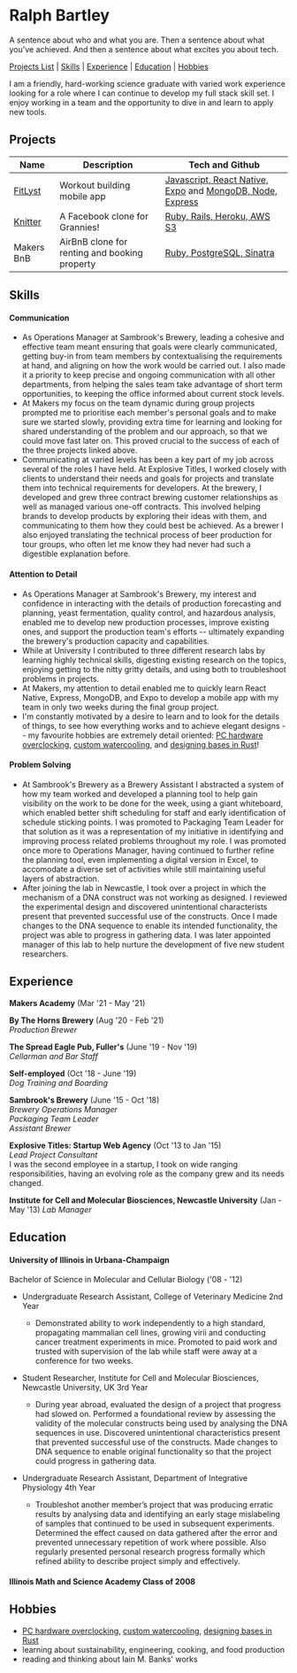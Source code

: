 

# Ralph Bartley

A sentence about who and what you are. Then a sentence about what you've achieved. And then a sentence about what excites you about tech.

[Projects List](#projects) | [Skills](#skills) | [Experience](#experience) | [Education](#education) | [Hobbies](#hobbies)

I am a friendly, hard-working science graduate with varied work experience looking for a role where I can continue to develop my full stack skill set.  I enjoy working in a team and the opportunity to dive in and learn to apply new tools.

## Projects

| Name                         | Description       | Tech and Github   | 
| ---------------------------- | ----------------- | ----------------- |
| [FitLyst](https://www.youtube.com/watch?v=avCYlOvstGc&t=780s) | Workout building mobile app | [Javascript, React Native, Expo](https://github.com/Emmapr123/ControLLyfe-ReactNative) and [MongoDB, Node, Express](https://github.com/taran314/controLLyfe) |
| [Knitter](http://knitter-acebook.herokuapp.com/) | A Facebook clone for Grannies! | [Ruby, Rails, Heroku, AWS S3](https://github.com/TataSher/Acebook-Knitter) |
| Makers BnB | AirBnB clone for renting and booking property | [Ruby, PostgreSQL, Sinatra](https://github.com/ralphbartley/makersbnb_Pi_to_i) |

## Skills

#### Communication

  - As Operations Manager at Sambrook's Brewery, leading a cohesive and effective team meant ensuring that goals were clearly communicated, getting buy-in from team members by contextualising the requirements at hand, and aligning on how the work would be carried out.  I also made it a priority to keep precise and ongoing communication with all other departments, from helping the sales team take advantage of short term opportunities, to keeping the office informed about current stock levels.
  - At Makers my focus on the team dynamic during group projects prompted me to prioritise each member's personal goals and to make sure we started slowly, providing extra time for learning and looking for shared understanding of the problem and our approach, so that we could move fast later on.  This proved crucial to the success of each of the three projects linked above.
  - Communicating at varied levels has been a key part of my job across several of the roles I have held. At Explosive Titles, I worked closely with clients to understand their needs and goals for projects and translate them into technical requirements for developers. At the brewery, I developed and grew three contract brewing customer relationships as well as managed various one-off contracts. This involved helping brands to develop products by exploring their ideas with them, and communicating to them how they could best be achieved. As a brewer I also enjoyed translating the technical process of beer production for tour groups, who often let me know they had never had such a digestible explanation before.

#### Attention to Detail

  - As Operations Manager at Sambrook's Brewery, my interest and confidence in interacting with the details of production forecasting and planning, yeast fermentation, quality control, and hazardous analysis, enabled me to develop new production processes, improve existing ones, and support the production team's efforts  -- ultimately expanding the brewery's production capacity and capabilities.
  - While at University I contributed to three different research labs by learning highly technical skills, digesting existing research on the topics, enjoying getting to the nitty gritty details, and using both to troubleshoot problems in projects.
  - At Makers, my attention to detail enabled me to quickly learn React Native, Express, MongoDB, and Expo to develop a mobile app with my team in only two weeks during the final group project.
  - I'm constantly motivated by a desire to learn and to look for the details of things, to see how everything works and to achieve elegant designs -- my favourite hobbies are extremely detail oriented: [PC hardware overclocking](https://www.3dmark.com/3dm/62326642), [custom watercooling](https://www.reddit.com/r/watercooling/comments/ny43qp/phanteks_p400a_case_mod_3rd_rebuild_overkill/), and [designing bases in Rust](https://www.twitch.tv/karmalater)!

#### Problem Solving

  - At Sambrook's Brewery as a Brewery Assistant I abstracted a system of how my team worked and developed a planning tool to help gain visibility on the work to be done for the week, using a giant whiteboard, which enabled better shift scheduling for staff and early identification of schedule sticking points.  I was promoted to Packaging Team Leader for that solution as it was a representation of my initiative in identifying and improving process related problems throughout my role.  I was promoted once more to Operations Manager, having continued to further refine the planning tool, even implementing a digital version in Excel, to accomodate a diverse set of activities while still maintaining useful layers of abstraction.
  - After joining the lab in Newcastle, I took over a project in which the mechanism of a DNA construct was not working as designed. I reviewed the experimental design and discovered unintentional characterists present that prevented successful use of the constructs.  Once I made changes to the DNA sequence to enable its intended functionality, the project was able to progress in gathering data.  I was later appointed manager of this lab to help nurture the development of five new student researchers.

## Experience

**Makers Academy** (Mar '21 - May '21)  

**By The Horns Brewery** (Aug '20 - Feb '21)  
_Production Brewer_

**The Spread Eagle Pub, Fuller's** (June '19 - Nov '19)  
_Cellarman and Bar Staff_

**Self-employed** (Oct '18 - June '19)   
_Dog Training and Boarding_

**Sambrook's Brewery** (June '15 - Oct '18)  
_Brewery Operations Manager_  
_Packaging Team Leader_  
_Assistant Brewer_

**Explosive Titles: Startup Web Agency** (Oct '13 to Jan '15)  
_Lead Project Consultant_  
I was the second employee in a startup, I took on wide ranging responsibilities, having an evolving role as the company grew and its needs changed.

**Institute for Cell and Molecular Biosciences, Newcastle University** (Jan - May '13)
_Lab Manager_

## Education

#### University of Illinois in Urbana-Champaign 

Bachelor of Science in Molecular and Cellular Biology ('08 - '12)
  - Undergraduate Research Assistant, College of Veterinary Medicine 2nd Year
    - Demonstrated ability to work independently to a high standard, propagating mammalian cell lines, growing virii and conducting cancer treatment experiments in mice.  Promoted to paid work and trusted with supervision of the lab while staff were away at a conference for two weeks.

  - Student Researcher, Institute for Cell and Molecular Biosciences, Newcastle University, UK 3rd Year
    - During year abroad, evaluated the design of a project that progress had slowed on.  Performed a foundational review by assessing the validity of the molecular constructs being used by analysing the DNA sequences in use.  Discovered unintentional characteristics present that prevented successful use of the constructs.  Made changes to DNA sequence to enable original functionality so that the project could progress in gathering data.

  - Undergraduate Research Assistant, Department of Integrative Physiology 4th Year
    - Troubleshot another member’s project that was producing erratic results by analysing data and identifying an early stage mislabeling of samples that continued to be used in subsequent experiments. Determined the effect caused on data gathered after the error and prevented unnecessary repetition of work where possible. Also regularly presented personal research progress formally which refined ability to describe project simply and effectively.

#### Illinois Math and Science Academy Class of 2008

## Hobbies

- [PC hardware overclocking](https://www.3dmark.com/3dm/62326642), [custom watercooling](https://www.reddit.com/r/watercooling/comments/ny43qp/phanteks_p400a_case_mod_3rd_rebuild_overkill/), [designing bases in Rust](https://www.twitch.tv/karmalater)
- learning about sustainability, engineering, cooking, and food production
- reading and thinking about Iain M. Banks' works 
